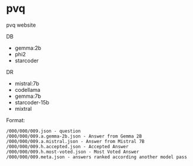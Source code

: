 # pvq
pvq website

DB
 - gemma:2b
 - phi2
 - starcoder

DR
 - mistral:7b
 - codellama
 - gemma:7b
 - starcoder-15b
 - mixtral

Format:

    /000/000/009.json - question
    /000/000/009.a.gemma-2b.json - Answer from Gemma 2B
    /000/000/009.a.mistral.json - Answer from Mistral 7B
    /000/000/009.h.accepted.json - Accepted Answer
    /000/000/009.h.most-voted.json - Most Voted Answer
    /000/000/009.meta.json - answers ranked according another model pass
